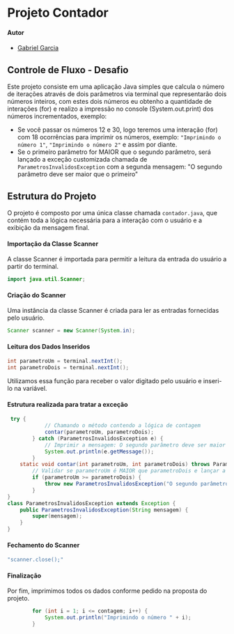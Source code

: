 # Projeto Contador

#### Autor
- [Gabriel Garcia](https://github.com/GabrielGarciaUSP)

## Controle de Fluxo - Desafio

Este projeto consiste em uma aplicação Java simples que calcula o número de iterações através de dois parâmetros via terminal que representarão dois números inteiros, com estes dois números eu obtenho a quantidade de interações (for) e realizo a impressão no console (System.out.print) dos números incrementados, exemplo:

* Se você passar os números 12 e 30, logo teremos uma interação (for) com 18 ocorrências para imprimir os números, exemplo: `"Imprimindo o número 1"`, `"Imprimindo o número 2"` e assim por diante.
* Se o primeiro parâmetro for MAIOR que o segundo parâmetro, será lançado a exceção customizada chamada de `ParametrosInvalidosException` com a segunda mensagem: "O segundo parâmetro deve ser maior que o primeiro"   

## Estrutura do Projeto

O projeto é composto por uma única classe chamada `contador.java`, que contém toda a lógica necessária para a interação com o usuário e a exibição da mensagem final.


#### Importação da Classe Scanner

A classe Scanner é importada para permitir a leitura da entrada do usuário a partir do terminal.

```java
import java.util.Scanner;
```
#### Criação do Scanner

Uma instância da classe Scanner é criada para ler as entradas fornecidas pelo usuário.
```java
Scanner scanner = new Scanner(System.in);
```
#### Leitura dos Dados Inseridos
```java
int parametroUm = terminal.nextInt();
int parametroDois = terminal.nextInt();
```
Utilizamos essa função para receber o valor digitado pelo usuário e inseri-lo na variável.

#### Estrutura realizada para tratar a exceção 
```java
 try {
            // Chamando o método contendo a lógica de contagem
            contar(parametroUm, parametroDois);
        } catch (ParametrosInvalidosException e) {
            // Imprimir a mensagem: O segundo parâmetro deve ser maior que o primeiro
            System.out.println(e.getMessage());
        }
    static void contar(int parametroUm, int parametroDois) throws ParametrosInvalidosException {
        // Validar se parametroUm é MAIOR que parametroDois e lançar a exceção
        if (parametroUm >= parametroDois) {
            throw new ParametrosInvalidosException("O segundo parâmetro deve ser maior que o primeiro");
        }
}
class ParametrosInvalidosException extends Exception {
    public ParametrosInvalidosException(String mensagem) {
        super(mensagem);
    }
}

```
#### Fechamento do Scanner
```java
"scanner.close();"
```
#### Finalização

Por fim, imprimimos todos os dados conforme pedido na proposta do projeto.
```java
        for (int i = 1; i <= contagem; i++) {
            System.out.println("Imprimindo o número " + i);
        }
```
